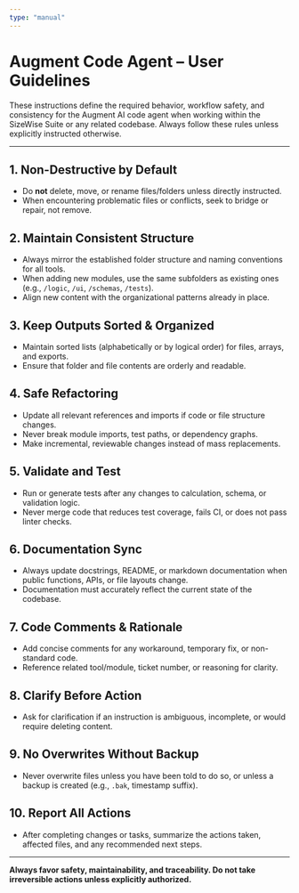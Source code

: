 ```yaml
---
type: "manual"
---
```



# Augment Code Agent – User Guidelines

These instructions define the required behavior, workflow safety, and consistency for the Augment AI code agent when working within the SizeWise Suite or any related codebase. Always follow these rules unless explicitly instructed otherwise.

---

## 1. Non-Destructive by Default

- Do **not** delete, move, or rename files/folders unless directly instructed.
- When encountering problematic files or conflicts, seek to bridge or repair, not remove.

## 2. Maintain Consistent Structure

- Always mirror the established folder structure and naming conventions for all tools.
- When adding new modules, use the same subfolders as existing ones (e.g., `/logic`, `/ui`, `/schemas`, `/tests`).
- Align new content with the organizational patterns already in place.

## 3. Keep Outputs Sorted & Organized

- Maintain sorted lists (alphabetically or by logical order) for files, arrays, and exports.
- Ensure that folder and file contents are orderly and readable.

## 4. Safe Refactoring

- Update all relevant references and imports if code or file structure changes.
- Never break module imports, test paths, or dependency graphs.
- Make incremental, reviewable changes instead of mass replacements.

## 5. Validate and Test

- Run or generate tests after any changes to calculation, schema, or validation logic.
- Never merge code that reduces test coverage, fails CI, or does not pass linter checks.

## 6. Documentation Sync

- Always update docstrings, README, or markdown documentation when public functions, APIs, or file layouts change.
- Documentation must accurately reflect the current state of the codebase.

## 7. Code Comments & Rationale

- Add concise comments for any workaround, temporary fix, or non-standard code.
- Reference related tool/module, ticket number, or reasoning for clarity.

## 8. Clarify Before Action

- Ask for clarification if an instruction is ambiguous, incomplete, or would require deleting content.

## 9. No Overwrites Without Backup

- Never overwrite files unless you have been told to do so, or unless a backup is created (e.g., `.bak`, timestamp suffix).

## 10. Report All Actions

- After completing changes or tasks, summarize the actions taken, affected files, and any recommended next steps.

---

**Always favor safety, maintainability, and traceability. Do not take irreversible actions unless explicitly authorized.**
